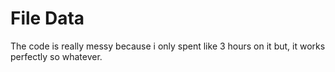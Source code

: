# File Data

The code is really messy because i only spent like 3 hours on it but, it works perfectly so whatever.
